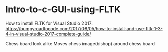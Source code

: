 # Intro-to-c-GUI-using-FLTK
How to install FLTK for Visual Studio 2017:
https://bumpyroadtocode.com/2017/08/05/how-to-install-and-use-fltk-1-3-4-in-visual-studio-2017-complete-guide/

Chess board look alike 
Moves chess image(bishop) around chess board
